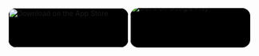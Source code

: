 <!-- ### Stores -->
<div>
    <style>
        .storeLink {
            position: relative;
            display: inline-block;
            width: 240px;
            height: 80px;
            border-radius: 16px;
            overflow: hidden;
            background-color: black;
        }
        .storeLink > img {
            --width: 100%;
            position: absolute;
            width: var(--width);
            top: 50%;
            left: 50%;
            transform: translate(-50%, -50%);
        }
    </style>
    <a href="https://apps.apple.com/us/app/id1533323997" class="storeLink"><img src="https://tools.applemediaservices.com/api/badges/download-on-the-app-store/black/en-us?size=250x83&amp;releaseDate=1276560000&h=7e7b68fad19738b5649a1bfb78ff46e9" alt="Download on the App Store" ></a>
    <a href='https://play.google.com/store/apps/details?id=com.robota.boom.game' class="storeLink"><img alt='Get it on Google Play' src='https://play.google.com/intl/en_us/badges/images/generic/en_badge_web_generic.png' style="--width: 128%" /></a>
</div>
